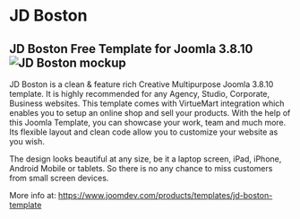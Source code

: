 # JD Boston
JD Boston Free Template for Joomla 3.8.10
![JD Boston mockup](https://cdn.joomdev.com/images/templates/jd_boston/screenshot/jd-boston-mockup.jpg)
-----------
JD Boston is a clean & feature rich Creative Multipurpose Joomla 3.8.10 template. It is highly recommended for any Agency, Studio, Corporate, Business websites. This template comes with VirtueMart integration which enables you to setup an online shop and sell your products. With the help of this Joomla Template, you can showcase your work, team and much more. Its flexible layout and clean code allow you to customize your website as you wish.

The design looks beautiful at any size, be it a laptop screen, iPad, iPhone, Android Mobile or tablets. So there is no any chance to miss customers from small screen devices.

More info at: https://www.joomdev.com/products/templates/jd-boston-template
